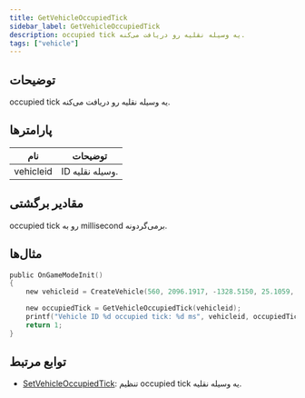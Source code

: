 ```yaml
---
title: GetVehicleOccupiedTick
sidebar_label: GetVehicleOccupiedTick
description: occupied tick یه وسیله نقلیه رو دریافت می‌کنه.
tags: ["vehicle"]
---
```


<VersionWarn version='omp v1.1.0.2612' />

## توضیحات

occupied tick یه وسیله نقلیه رو دریافت می‌کنه.

## پارامترها

| نام      | توضیحات            |
|-----------|------------------------|
| vehicleid | ID وسیله نقلیه. |

## مقادیر برگشتی

occupied tick رو به millisecond برمی‌گردونه.

## مثال‌ها

```c
public OnGameModeInit()
{
    new vehicleid = CreateVehicle(560, 2096.1917, -1328.5150, 25.1059, 0.0000, 1, 8, 60);

    new occupiedTick = GetVehicleOccupiedTick(vehicleid);
    printf("Vehicle ID %d occupied tick: %d ms", vehicleid, occupiedTick);
    return 1;
}
```

## توابع مرتبط

- [SetVehicleOccupiedTick](SetVehicleOccupiedTick): تنظیم occupied tick یه وسیله نقلیه.